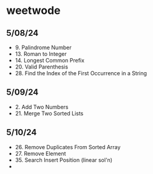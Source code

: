 # weetwode
## 5/08/24
+ 9\. Palindrome Number
+ 13\. Roman to Integer
+ 14\. Longest Common Prefix
+ 20\. Valid Parenthesis
+ 28\. Find the Index of the First Occurrence in a String

## 5/09/24
+ 2\. Add Two Numbers
+ 21\. Merge Two Sorted Lists

## 5/10/24
+ 26\. Remove Duplicates From Sorted Array
+ 27\. Remove Element
+ 35\. Search Insert Position (linear sol'n)
+ 